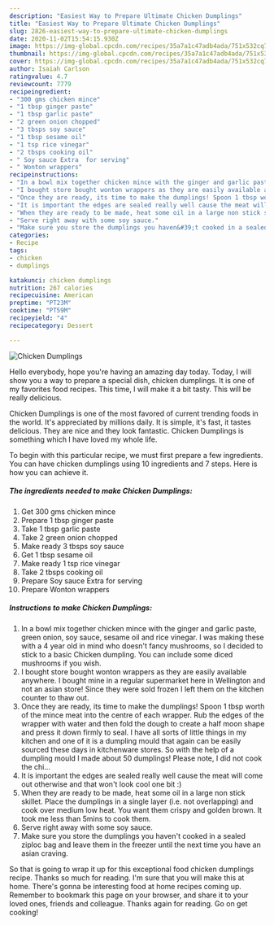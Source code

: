 ```yaml
---
description: "Easiest Way to Prepare Ultimate Chicken Dumplings"
title: "Easiest Way to Prepare Ultimate Chicken Dumplings"
slug: 2826-easiest-way-to-prepare-ultimate-chicken-dumplings
date: 2020-11-02T15:54:15.930Z
image: https://img-global.cpcdn.com/recipes/35a7a1c47adb4ada/751x532cq70/chicken-dumplings-recipe-main-photo.jpg
thumbnail: https://img-global.cpcdn.com/recipes/35a7a1c47adb4ada/751x532cq70/chicken-dumplings-recipe-main-photo.jpg
cover: https://img-global.cpcdn.com/recipes/35a7a1c47adb4ada/751x532cq70/chicken-dumplings-recipe-main-photo.jpg
author: Isaiah Carlson
ratingvalue: 4.7
reviewcount: 7779
recipeingredient:
- "300 gms chicken mince"
- "1 tbsp ginger paste"
- "1 tbsp garlic paste"
- "2 green onion chopped"
- "3 tbsps soy sauce"
- "1 tbsp sesame oil"
- "1 tsp rice vinegar"
- "2 tbsps cooking oil"
- " Soy sauce Extra  for serving"
- " Wonton wrappers"
recipeinstructions:
- "In a bowl mix together chicken mince with the ginger and garlic paste, green onion, soy sauce, sesame oil and rice vinegar. I was making these with a 4 year old in mind who doesn&#39;t fancy mushrooms, so I decided to stick to a basic Chicken dumpling. You can include some diced mushrooms if you wish."
- "I bought store bought wonton wrappers as they are easily available anywhere. I bought mine in a regular supermarket here in Wellington and not an asian store! Since they were sold frozen I left them on the kitchen counter to thaw out."
- "Once they are ready, its time to make the dumplings! Spoon 1 tbsp worth of the mince meat into the centre of each wrapper. Rub the edges of the wrapper with water and then fold the dough to create a half moon shape and press it down firmly to seal. I have all sorts of little things in my kitchen and one of it is a dumpling mould that again can be easily sourced these days in kitchenware stores. So with the help of a dumpling mould I made about 50 dumplings! Please note, I did not cook the chi..."
- "It is important the edges are sealed really well cause the meat will come out otherwise and that won&#39;t look cool one bit :)"
- "When they are ready to be made, heat some oil in a large non stick skillet. Place the dumplings in a single layer (i.e. not overlapping) and cook over medium low heat. You want them crispy and golden brown. It took me less than 5mins to cook them."
- "Serve right away with some soy sauce."
- "Make sure you store the dumplings you haven&#39;t cooked in a sealed ziploc bag and leave them in the freezer until the next time you have an asian craving."
categories:
- Recipe
tags:
- chicken
- dumplings

katakunci: chicken dumplings 
nutrition: 267 calories
recipecuisine: American
preptime: "PT23M"
cooktime: "PT59M"
recipeyield: "4"
recipecategory: Dessert

---
```



![Chicken Dumplings](https://img-global.cpcdn.com/recipes/35a7a1c47adb4ada/751x532cq70/chicken-dumplings-recipe-main-photo.jpg)

Hello everybody, hope you're having an amazing day today. Today, I will show you a way to prepare a special dish, chicken dumplings. It is one of my favorites food recipes. This time, I will make it a bit tasty. This will be really delicious.



Chicken Dumplings is one of the most favored of current trending foods in the world. It's appreciated by millions daily. It is simple, it's fast, it tastes delicious. They are nice and they look fantastic. Chicken Dumplings is something which I have loved my whole life.


To begin with this particular recipe, we must first prepare a few ingredients. You can have chicken dumplings using 10 ingredients and 7 steps. Here is how you can achieve it.

<!--inarticleads1-->

##### The ingredients needed to make Chicken Dumplings:

1. Get 300 gms chicken mince
1. Prepare 1 tbsp ginger paste
1. Take 1 tbsp garlic paste
1. Take 2 green onion chopped
1. Make ready 3 tbsps soy sauce
1. Get 1 tbsp sesame oil
1. Make ready 1 tsp rice vinegar
1. Take 2 tbsps cooking oil
1. Prepare  Soy sauce Extra  for serving
1. Prepare  Wonton wrappers




<!--inarticleads2-->

##### Instructions to make Chicken Dumplings:

1. In a bowl mix together chicken mince with the ginger and garlic paste, green onion, soy sauce, sesame oil and rice vinegar. I was making these with a 4 year old in mind who doesn&#39;t fancy mushrooms, so I decided to stick to a basic Chicken dumpling. You can include some diced mushrooms if you wish.
1. I bought store bought wonton wrappers as they are easily available anywhere. I bought mine in a regular supermarket here in Wellington and not an asian store! Since they were sold frozen I left them on the kitchen counter to thaw out.
1. Once they are ready, its time to make the dumplings! Spoon 1 tbsp worth of the mince meat into the centre of each wrapper. Rub the edges of the wrapper with water and then fold the dough to create a half moon shape and press it down firmly to seal. I have all sorts of little things in my kitchen and one of it is a dumpling mould that again can be easily sourced these days in kitchenware stores. So with the help of a dumpling mould I made about 50 dumplings! Please note, I did not cook the chi...
1. It is important the edges are sealed really well cause the meat will come out otherwise and that won&#39;t look cool one bit :)
1. When they are ready to be made, heat some oil in a large non stick skillet. Place the dumplings in a single layer (i.e. not overlapping) and cook over medium low heat. You want them crispy and golden brown. It took me less than 5mins to cook them.
1. Serve right away with some soy sauce.
1. Make sure you store the dumplings you haven&#39;t cooked in a sealed ziploc bag and leave them in the freezer until the next time you have an asian craving.




So that is going to wrap it up for this exceptional food chicken dumplings recipe. Thanks so much for reading. I'm sure that you will make this at home. There's gonna be interesting food at home recipes coming up. Remember to bookmark this page on your browser, and share it to your loved ones, friends and colleague. Thanks again for reading. Go on get cooking!
